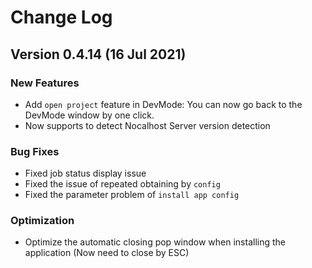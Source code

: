 # Change Log

## Version 0.4.14 (16 Jul 2021)

### New Features

- Add ``open project`` feature in DevMode: You can now go back to the DevMode window by one click.
- Now supports to detect Nocalhost Server version detection

### Bug Fixes

- Fixed job status display issue
- Fixed the issue of repeated obtaining by ``config``
- Fixed the parameter problem of ``install app config``

### Optimization

- Optimize the automatic closing pop window when installing the application (Now need to close by ESC)